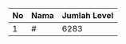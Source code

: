 | No | Nama            | Jumlah Level |
|----|-----------------|--------------|
| 1  | #    |    6283        |
